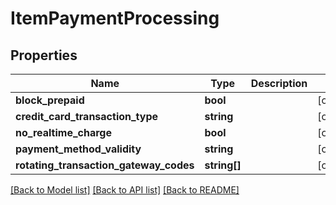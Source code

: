 # ItemPaymentProcessing

## Properties
Name | Type | Description | Notes
------------ | ------------- | ------------- | -------------
**block_prepaid** | **bool** |  | [optional] 
**credit_card_transaction_type** | **string** |  | [optional] 
**no_realtime_charge** | **bool** |  | [optional] 
**payment_method_validity** | **string** |  | [optional] 
**rotating_transaction_gateway_codes** | **string[]** |  | [optional] 

[[Back to Model list]](../README.md#documentation-for-models) [[Back to API list]](../README.md#documentation-for-api-endpoints) [[Back to README]](../README.md)


